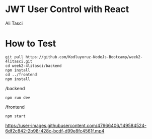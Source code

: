 # JWT User Control with React

Ali Tasci

# How to Test
```console
git pull https://github.com/Kodluyoruz-NodeJs-Bootcamp/week2-4litasci.git
cd week2-4litasci/backend
npm install
cd ../frontend
npm install
```

/backend
```console
npm run dev
```

/frontend
```console
npm start
```


https://user-images.githubusercontent.com/47966406/149584524-6df2c842-2b98-428c-bcdf-d99e8fc4561f.mp4

